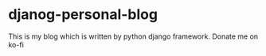 # djanog-personal-blog
This is my blog which is written by python django framework. 
Donate me on ko-fi
<script src='https://storage.ko-fi.com/cdn/scripts/overlay-widget.js'></script>
<script>
  kofiWidgetOverlay.draw('hpoya', {
    'type': 'floating-chat',
    'floating-chat.donateButton.text': 'Support me',
    'floating-chat.donateButton.background-color': '#00b9fe',
    'floating-chat.donateButton.text-color': '#fff'
  });
</script>
